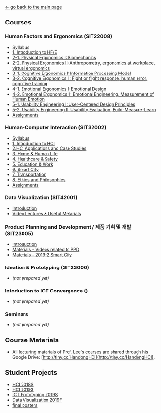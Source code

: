 [← go back to the main page](../README.md)

## Courses
### Human Factors and Ergonomics (SIT22008)
- [Syllabus](HFE00.md)
- [1. Introduction to HF/E](HFE01.md)
- [2-1. Physical Ergonomics I: Biomechanics](HFE02_1.md)
- [2-2. Physical Ergonomics II: Anthropometry, ergonomics at workplace, virtual ergonomics](HFE02_2.md)
- [3-1. Cognitive Ergonomics I: Information Processing Model](HFE03_1.md)
- [3-2. Cognitive Ergonomics II: Fight or flight response, human error, cognitive training](HFE03_2.md)
- [4-1. Emotional Ergonomics I: Emotional Design](HFE04_1.md)
- [4-2. Emotional Ergonomics II: Emotional Engineering, Measurement of Human Emotion](HFE04_2.md)
- [5-1. Usability Engineering I: User-Centered Design Principles](HFE05_1.md)
- [5-2. Usability Engineering II: Usability Evaluation, Build-Measure-Learn](HFE05_2.md)
- [Assignments](HFE_Essays.md)

### Human-Computer Interaction (SIT32002)
- [Syllabus](HCI00.md)
- [1. Introduction to HCI](HCI01.md)
- [2.HCI Applications anc Case Studies](HCI02.md)
- [3. Home & Human Life](HCI03.md)
- [4. Healthcare & Safety](HCI04.md)
- [5. Education & Work](HCI05.md)
- [6. Smart City](HCI06.md)
- [7. Transportation](HCI07.md)
- [8. Ethics and Philosophies](HCI08.md)
- [Assignments](HCI_Essays.md)


### Data Visualization (SIT42001)
- [Introduction](DV00.md)
- [Video Lectures & Useful Metarials](DV_Sources.md)

### Product Planning and Development / 제품 기획 및 개발 (SIT23005)
- [Introduction](PPD00.md)
- [Materials - Videos related to PPD](PPD_Videos.md)
- [Materials - 2019-2 Smart City](PPD_SmartCity.md)

### Ideation & Prototyping (SIT23006)
- *(not prepared yet)*

### Intoduction to ICT Convergence ()
- *(not prepared yet)*

### Seminars
- *(not prepared yet)*

## Course Materials
- All lecturing materials of Prof. Lee's courses are shared through his Google Drive: [http://tiny.cc/HandongHCI](http://tiny.cc/HandongHCI).

## Student Projects
- [HCI 2018S](StudentProjects/HCI2018S/README.md)
- [HCI 2019S](StudentProjects/HCI2019S/README.md)
- [ICT Prototyping 2019S](StudentProjects/ICTprototyping2019S/README.md)
- [Data Visualization 2019F](StudentProjects/DV2019F/README.md)
- [final posters](https://drive.google.com/open?id=1AKbhdIhpEYOLHpe_EO1AwqURAeYEDj2W)